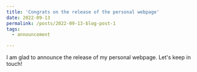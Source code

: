 ```yaml
---
title: 'Congrats on the release of the personal webpage'
date: 2022-09-13
permalink: /posts/2022-09-13-blog-post-1
tags:
  - announcement

---
```


I am glad to announce the release of my personal webpage.
Let's keep in touch!
